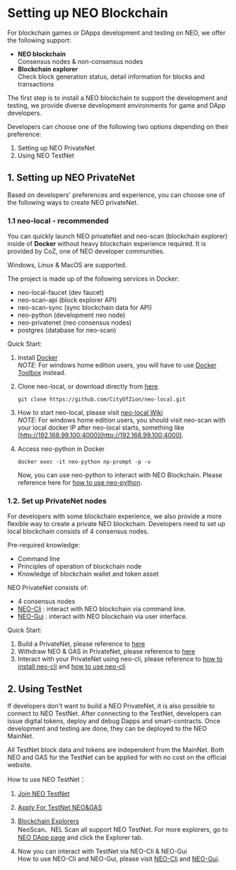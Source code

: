 # Setting up NEO Blockchain
For blockchain games or DApps development and testing on NEO, we offer the following support:
* **NEO blockchain**
\
Consensus nodes & non-consensus nodes
* **Blockchain explorer**
\
Check block generation status, detail information for blocks and transactions

The first step is to install a NEO blockchain to support the development and testing, we provide diverse development environments for game and DApp developers. 

Developers can choose one of the following two options depending on their preference:
1. Setting up NEO PrivateNet
2. Using NEO TestNet

## 1. Setting up NEO PrivateNet
Based on developers' preferences and experience, you can choose one of the following ways to create NEO privateNet.
 ### 1.1 **neo-local** - recommended
You can quickly launch NEO privateNet and neo-scan (blockchain explorer) inside of **Docker** without heavy blockchain experience required. It is provided by CoZ, one of NEO developer communities. 

Windows, Linux & MacOS are supported.

The project is made up of the following services in Docker:

* neo-local-faucet (dev faucet)
* neo-scan-api (block explorer API)
* neo-scan-sync (sync blockchain data for API)
* neo-python (development neo node)
* neo-privatenet (neo consensus nodes)
* postgres (database for neo-scan)

Quick Start:
1. Install [Docker](https://www.docker.com/products/docker-desktop)
\
*NOTE*: For windows home edition users, you will have to use [Docker Toolbox](https://docs.docker.com/toolbox/toolbox_install_windows/) instead.

2. Clone neo-local, or download directly from [here](https://github.com/CityOfZion/neo-local/archive/master.zip).
    ```
    git clone https://github.com/CityOfZion/neo-local.git
    ```

3. How to start neo-local, please visit [neo-local Wiki](https://github.com/CityOfZion/neo-local/wiki)
\
*NOTE*: For windows home edition users, you should visit neo-scan with your local docker IP after neo-local starts, something like [http://192.168.99.100:4000](http://192.168.99.100:4000).
4. Access neo-python in Docker
    ```
    docker exec -it neo-python np-prompt -p -v
    ```
    Now, you can use neo-python to interact with NEO Blockchain. Please reference here for [how to use neo-python](https://github.com/HandsomeJeff/neo-python-workshop/blob/master/part2_neopy.md#task-2---wallet-operations).

### 1.2. **Set up PrivateNet nodes**
For developers with some blockchain experience, we also provide a more flexible way to create a private NEO blockchain. Developers need to set up local blockchain consists of 4 consensus nodes.

Pre-required knowledge:
* Command line
* Principles of operation of blockchain node
* Knowledge of blockchain wallet and token asset

NEO PrivateNet consists of:
* 4 consensus nodes
* [NEO-Cli](https://docs.neo.org/en-us/node/cli/setup.html) : interact with NEO blockchain via command line.
* [NEO-Gui](https://docs.neo.org/en-us/node/gui/install.html) : interact with NEO blockchain via user interface.

Quick Start:
1. Build a PrivateNet, please reference to [here](https://docs.neo.org/en-us/network/private-chain/private-chain2.html)
2. Withdraw NEO & GAS in PrivateNet, please reference to [here](https://docs.neo.org/en-us/network/private-chain/private-chain.html#withdrawing-neo-and-gas)
3. Interact with your PrivateNet using neo-cli, please reference to [how to install neo-cli](https://docs.neo.org/en-us/node/cli/setup.html) and [how to use neo-cli](https://docs.neo.org/en-us/node/cli/cli.html)


## 2. Using TestNet
If developers don't want to build a NEO PrivateNet, it is also possible to connect to NEO TestNet. After connecting to the TestNet, developers can issue digital tokens, deploy and debug Dapps and smart-contracts. Once development and testing are done, they can be deployed to the NEO MainNet.

All TestNet block data and tokens are independent from the MainNet. Both NEO and GAS for the TestNet can be applied for with no cost on the official website.

How to use NEO TestNet：

1. [Join NEO TestNet](https://docs.neo.org/en-us/network/testnet.html)

2. [Apply For TestNet NEO&GAS](https://neo.org/testcoin/apply)

3. [Blockchain Explorers](https://docs.neo.org/en-us/utility/explorers.html)
\
NeoScan、NEL Scan all support NEO TestNet. For more explorers, go to [NEO DApp page](http://ndapp.org/) and click the Explorer tab.

4. Now you can interact with TestNet via NEO-Cli & NEO-Gui
    \
    How to use NEO-Cli and NEO-Gui, please visit [NEO-Cli](https://docs.neo.org/en-us/node/cli/cli.html) and [NEO-Gui](https://docs.neo.org/en-us/node/gui/install.html).
    
